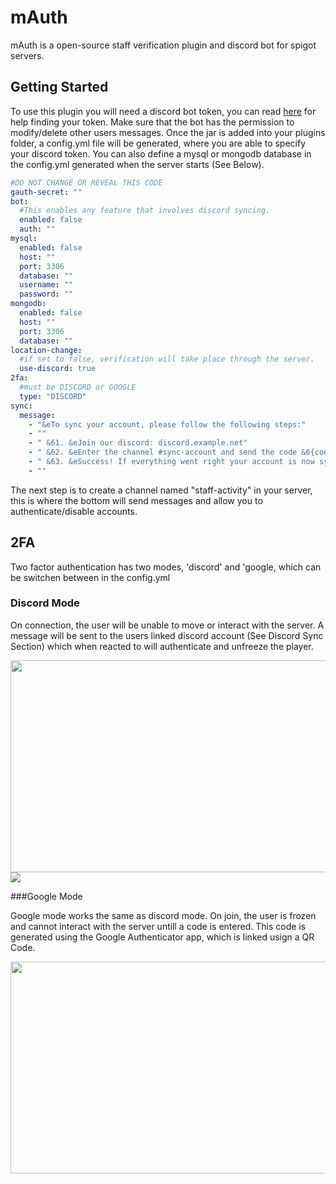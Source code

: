 # mAuth

mAuth is a open-source staff verification plugin and discord bot for spigot servers.

## Getting Started



To use this plugin you will need a discord bot token, you can read [here](https://www.writebots.com/discord-bot-token/) for help finding your token. Make sure that the bot has the permission to modify/delete other users messages. Once the jar is added into your plugins folder, a config.yml file will be generated, where you are able to specify your discord token. You can also define a mysql or mongodb database in the config.yml generated when the server starts (See Below).

```yml
#DO NOT CHANGE OR REVEAL THIS CODE
gauth-secret: ""
bot:
  #This enables any feature that involves discord syncing.
  enabled: false
  auth: ""
mysql:
  enabled: false
  host: ""
  port: 3306
  database: ""
  username: ""
  password: ""
mongodb:
  enabled: false
  host: ""
  port: 3306
  database: ""
location-change:
  #if set to false, verification will take place through the server.
  use-discord: true
2fa:
  #must be DISCORD or GOOGLE
  type: "DISCORD"
sync:
  message:
    - "&eTo sync your account, please follow the following steps:"
    - ""
    - " &61. &eJoin our discord: discord.example.net"
    - " &62. &eEnter the channel #sync-account and send the code &6{code}"
    - " &63. &eSuccess! If everything went right your account is now synced!"
    - ""
```

The next step is to create a channel named "staff-activity" in your server, this is where the bottom will send messages and allow you to authenticate/disable accounts.

## 2FA

Two factor authentication has two modes, 'discord' and 'google, which can be switchen between in the config.yml

### Discord Mode 
On connection, the user will be unable to move or interact with the server. A message will be sent to the users linked discord account (See Discord Sync Section) which when reacted to will authenticate and unfreeze the player.

<img src="https://i.imgur.com/8bxwjfQ.png" width="640" height="339">
<img src="https://i.imgur.com/9Nkuhk4.png">

###Google Mode

Google mode works the same as discord mode. On join, the user is frozen and cannot interact with the server untill a code is entered. This code is generated using the Google Authenticator app, which is linked usign a QR Code.

<img src="https://i.imgur.com/ueYQEen.png" width="640" height="339">


